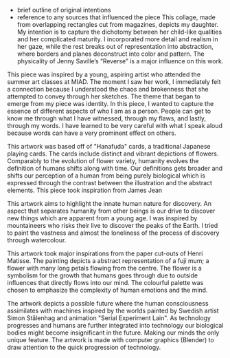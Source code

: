- brief outline of original intentions
- reference to any sources that influenced the piece
This collage, made from overlapping rectangles cut from magazines, depicts my daughter. My intention is to capture the dichotomy between her child-like qualities and her complicated maturity. I incorporated more detail and realism in her gaze, while the rest breaks out of representation into abstraction, where borders and planes deconstruct into color and pattern. The physicality of Jenny Saville’s “Reverse” is a major influence on this work.

  
This piece was inspired by a young, aspiring artist who attended the summer art classes at MIAD. The moment I saw her work, I immediately felt a connection because I understood the chaos and brokenness that she attempted to convey through her sketches. The theme that began to emerge from my piece was identity. In this piece, I wanted to capture the essence of different aspects of who I am as a person. People can get to know me through what I have witnessed, through my flaws, and lastly, through my words. I have learned to be very careful with what I speak aloud because words can have a very prominent effect on others.

This artwork was based off of "Hanafuda" cards, a traditional Japanese playing cards. The cards include distinct and vibrant depictions of flowers. Comparably to the evolution of flower variety, humanity evolves the definition of humans shifts along with time. Our definitions gets broader and shifts our perception of a human from being purely biological which is expressed through the contrast between the illustration and the abstract elements. This piece took inspiration from James Jean


This artwork aims to highlight the innate human nature for discovery. An aspect that separates humanity from other beings is our drive to discover new things which are apparent from a young age. I was inspired by mountaineers who risks their live to discover the peaks of the Earth. I tried to paint the vastness and almost the loneliness of the process of discovery through watercolour. 

This artwork took major inspirations from the paper cut-outs of Henri Matisse. The painting depicts a abstract representation of a fuji mum; a flower with many long petals flowing from the centre. The flower is a symbolism for the growth that humans goes through due to outside influences that directly flows into our mind. The colourful palette was chosen to emphasize the complexity of human emotions and the mind.

The artwork depicts a possible future where the human consciousness assimilates with machines inspired by the worlds painted by Swedish artist Simon Stålenhag and animation "Serial Experiment Lain". As technology progresses and humans are further integrated into technology our biological bodies might become insignificant in the future. Making our minds the only unique feature. The artwork is made with computer graphics (Blender) to draw attention to the quick progression of technology. 
